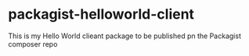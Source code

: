 # packagist-helloworld-client
This is my Hello World clieant package to be published pn the Packagist composer repo
